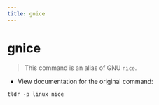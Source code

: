 ```yaml
---
title: gnice
---
```

# gnice

> This command is an alias of GNU `nice`.

- View documentation for the original command:

`tldr -p linux nice`

